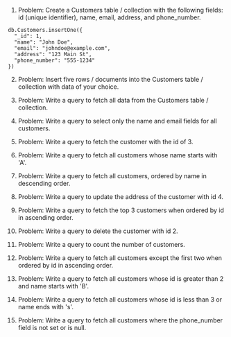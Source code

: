1. Problem: Create a Customers table / collection with the following fields: id (unique identifier), name, email, address, and phone_number.
```
db.Customers.insertOne({
  "_id": 1,
  "name": "John Doe",
  "email": "johndoe@example.com",
  "address": "123 Main St",
  "phone_number": "555-1234"
})

```
2. Problem: Insert five rows / documents into the Customers table / collection with data of your choice.

3. Problem: Write a query to fetch all data from the Customers table / collection.

4. Problem: Write a query to select only the name and email fields for all customers.

5. Problem: Write a query to fetch the customer with the id of 3.

6. Problem: Write a query to fetch all customers whose name starts with 'A'.

7. Problem: Write a query to fetch all customers, ordered by name in descending order.

8. Problem: Write a query to update the address of the customer with id 4.

9. Problem: Write a query to fetch the top 3 customers when ordered by id in ascending order.

10. Problem: Write a query to delete the customer with id 2.

11. Problem: Write a query to count the number of customers.

12. Problem: Write a query to fetch all customers except the first two when ordered by id in ascending order.

13. Problem: Write a query to fetch all customers whose id is greater than 2 and name starts with 'B'.

14. Problem: Write a query to fetch all customers whose id is less than 3 or name ends with 's'.

15. Problem: Write a query to fetch all customers where the phone_number field is not set or is null.
